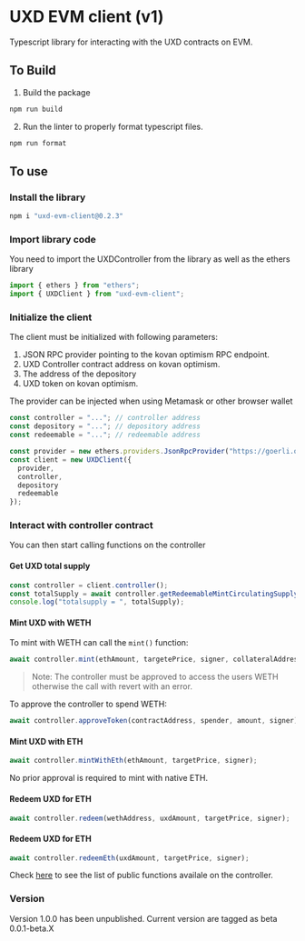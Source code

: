 # UXD EVM client (v1)

Typescript library for interacting with the UXD contracts on EVM.

## To Build

1. Build the package

```sh
npm run build
```

2. Run the linter to properly format typescript files.

```sh
npm run format
```

## To use

### Install the library

```javascript
npm i "uxd-evm-client@0.2.3"
```

### Import library code

You need to import the UXDController from the library as well as the ethers library

```typescript
import { ethers } from "ethers";
import { UXDClient } from "uxd-evm-client";
```

### Initialize the client

The client must be initialized with following parameters:

1. JSON RPC provider pointing to the kovan optimism RPC endpoint.
2. UXD Controller contract address on kovan optimism.
3. The address of the depository
4. UXD token on kovan optimism.

The provider can be injected when using Metamask or other browser wallet

```typescript
const controller = "..."; // controller address
const depository = "..."; // depository address
const redeemable = "..."; // redeemable address

const provider = new ethers.providers.JsonRpcProvider("https://goerli.optimism.io");
const client = new UXDClient({
  provider,
  controller,
  depository
  redeemable
});
```

### Interact with controller contract

You can then start calling functions on the controller

#### Get UXD total supply

```typescript
const controller = client.controller();
const totalSupply = await controller.getRedeemableMintCirculatingSupply();
console.log("totalsupply = ", totalSupply);
```

#### Mint UXD with WETH

To mint with WETH can call the `mint()` function:

```typescript
await controller.mint(ethAmount, targetePrice, signer, collateralAddress);
```

> Note: The controller must be approved to access the users WETH otherwise the call with revert with an error.

To approve the controller to spend WETH:

```typescript
await controller.approveToken(contractAddress, spender, amount, signer);
```

#### Mint UXD with ETH

```typescript
await controller.mintWithEth(ethAmount, targetPrice, signer);
```

No prior approval is required to mint with native ETH.

#### Redeem UXD for ETH

```typescript
await controller.redeem(wethAddress, uxdAmount, targetPrice, signer);
```

#### Redeem UXD for ETH

```typescript
await controller.redeemEth(uxdAmount, targetPrice, signer);
```

Check [here](https://github.com/UXDProtocol/uxd-evm-client/blob/main/src/lib/controller.ts) to see the list of public functions availale on the controller.

### Version

Version 1.0.0 has been unpublished.
Current version are tagged as beta 0.0.1-beta.X
